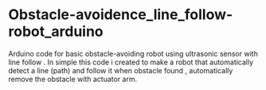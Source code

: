 # Obstacle-avoidence_line_follow-robot_arduino
Arduino code for basic obstacle-avoiding robot using ultrasonic sensor with line follow . In simple this code i created to make a robot that automatically detect a line (path) and follow it when obstacle found , automatically remove the obstacle with actuator arm.
